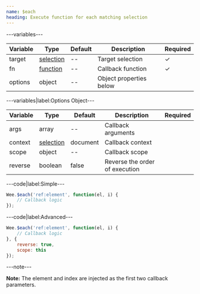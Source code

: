 ```yaml
---
name: $each
heading: Execute function for each matching selection
---
```


---variables---

| Variable | Type | Default | Description | Required |
| -- | -- | -- | -- | -- |
| target | [selection](/script#selection) | -- | Target selection | ✓ |
| fn | [function](/script/#functions) | -- | Callback function | ✓ |
| options | object | -- | Object properties below ||

---variables|label:Options Object---

| Variable | Type | Default | Description | Required |
| -- | -- | -- | -- | -- |
| args | array | -- | Callback arguments ||
| context | [selection](/script#selection) | document | Callback context ||
| scope | object | -- | Callback scope ||
| reverse | boolean | false | Reverse the order of execution ||

---code|label:Simple---

```javascript
Wee.$each('ref:element', function(el, i) {
	// Callback logic
});
```

---code|label:Advanced---

```javascript
Wee.$each('ref:element', function(el, i) {
	// Callback logic
}, {
	reverse: true,
	scope: this
});
```

---note---

**Note:** The element and index are injected as the first two callback parameters.